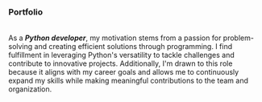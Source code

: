 ###  Portfolio
<br>
As a <b><i> Python developer</i></b>, my motivation stems from a passion for problem-solving and creating efficient solutions through programming. I find fulfillment in leveraging Python's versatility to tackle challenges and contribute to innovative projects. Additionally, I'm drawn to this role because it aligns with my career goals and allows me to continuously expand my skills while making meaningful contributions to the team and organization.
